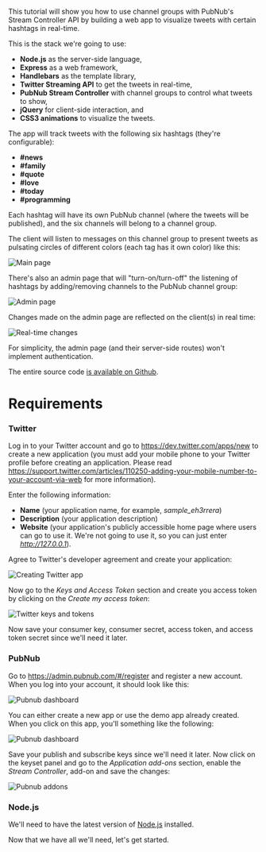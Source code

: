 This tutorial will show you how to use channel groups with PubNub's Stream Controller API by building a web app to visualize tweets with certain hashtags in real-time. 

This is the stack we're going to use:
- **Node.js** as the server-side language,
- **Express** as a web framework,
- **Handlebars** as the template library,
- **Twitter Streaming API** to get the tweets in real-time,
- **PubNub Stream Controller** with channel groups to control what tweets to show,
- **jQuery** for client-side interaction, and
- **CSS3 animations** to visualize the tweets.

The app will track tweets with the following six hashtags (they're configurable):
- **#news**
- **#family**
- **#quote**
- **#love**
- **#today**
- **#programming**

Each hashtag will have its own PubNub channel (where the tweets will be published), and the six channels will belong to a channel group.

The client will listen to messages on this channel group to present tweets as pulsating circles of different colors (each tag has it own color) like this:

![Main page](https://raw.githubusercontent.com/pluralsight/guides/master/images/9fcb4ad8-1a47-4261-a05e-8ef846c5832d.gif)

There's also an admin page that will "turn-on/turn-off" the listening of hashtags by adding/removing channels to the PubNub channel group:

![Admin page](https://raw.githubusercontent.com/pluralsight/guides/master/images/1cbaa490-f36f-47d2-8fe8-b5d95132a81f.png)


Changes made on the admin page are reflected on the client(s) in real time:

![Real-time changes](https://raw.githubusercontent.com/pluralsight/guides/master/images/2c832eda-394f-46e5-9f14-b2442ef884c1.gif)


For simplicity, the admin page (and their server-side routes) won't implement authentication.

The entire source code [is available on Github](https://github.com/eh3rrera/visual-tweets). 

# Requirements

### Twitter
Log in to your Twitter account and go to https://dev.twitter.com/apps/new to create a new application (you must add your mobile phone to your Twitter profile before creating an application. Please read https://support.twitter.com/articles/110250-adding-your-mobile-number-to-your-account-via-web for more information).

Enter the following information:
- **Name** (your application name, for example, *sample_eh3rrera*)
- **Description** (your application description)
- **Website** (your application's publicly accessible home page where users can go to  use it. We're not going to use it, so you can just enter *http://127.0.0.1*).

Agree to Twitter's developer agreement and create your application:

![Creating Twitter app](https://raw.githubusercontent.com/pluralsight/guides/master/images/a7e48adb-e0ad-48ef-8c74-84df27527c57.png)


Now go to the *Keys and Access Token* section and create you access token by clicking on the *Create my access token*:

![Twitter keys and tokens](https://raw.githubusercontent.com/pluralsight/guides/master/images/cf78b26f-d185-468e-8fe4-ff1e0edf386d.png)


Now save your consumer key, consumer secret, access token, and access token secret since we'll need it later.

### PubNub
Go to https://admin.pubnub.com/#/register and register a new account. When you log into your account, it should look like this:

![Pubnub dashboard](https://raw.githubusercontent.com/pluralsight/guides/master/images/ec80305c-c419-45bd-b73b-f3ba81524ef4.png)


You can either create a new app or use the demo app already created. When you click on this app, you'll something like the following:

![Pubnub dashboard](https://raw.githubusercontent.com/pluralsight/guides/master/images/d6c81f7c-1d5b-4938-9d86-96e31c707a5b.png)


Save your publish and subscribe keys since we'll need it later. Now click on the keyset panel and go to the *Application add-ons* section, enable the *Stream Controller*, add-on and save the changes:

![Pubnub addons](https://raw.githubusercontent.com/pluralsight/guides/master/images/29501408-f15b-45ac-8ca6-7c7f279c1dd9.png)


### Node.js

We'll need to have the latest version of [Node.js](https://nodejs.org/en/download/) installed.


Now that we have all we'll need, let's get started.